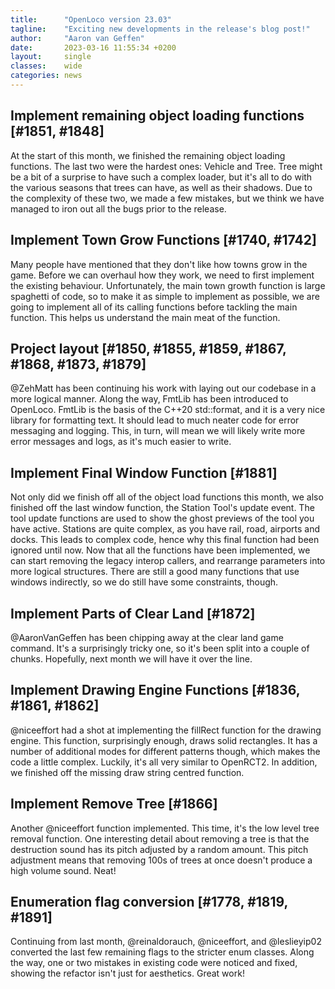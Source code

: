 ```yaml
---
title:      "OpenLoco version 23.03"
tagline:    "Exciting new developments in the release's blog post!"
author:     "Aaron van Geffen"
date:       2023-03-16 11:55:34 +0200
layout:     single
classes:    wide
categories: news
---
```


## Implement remaining object loading functions [#1851, #1848]
At the start of this month, we finished the remaining object loading functions. The last two were the hardest ones: Vehicle and Tree. Tree might be a bit of a surprise to have such a complex loader, but it's all to do with the various seasons that trees can have, as well as their shadows. Due to the complexity of these two, we made a few mistakes, but we think we have managed to iron out all the bugs prior to the release.

## Implement Town Grow Functions [#1740, #1742]
Many people have mentioned that they don't like how towns grow in the game. Before we can overhaul how they work, we need to first implement the existing behaviour. Unfortunately, the main town growth function is large spaghetti of code, so to make it as simple to implement as possible, we are going to implement all of its calling functions before tackling the main function. This helps us understand the main meat of the function.

## Project layout [#1850, #1855, #1859, #1867, #1868, #1873, #1879]
@ZehMatt has been continuing his work with laying out our codebase in a more logical manner. Along the way, FmtLib has been introduced to OpenLoco. FmtLib is the basis of the C++20 std::format, and it is a very nice library for formatting text. It should lead to much neater code for error messaging and logging. This, in turn, will mean we will likely write more error messages and logs, as it's much easier to write.

## Implement Final Window Function [#1881]
Not only did we finish off all of the object load functions this month, we also finished off the last window function, the Station Tool's update event. The tool update functions are used to show the ghost previews of the tool you have active. Stations are quite complex, as you have rail, road, airports and docks. This leads to complex code, hence why this final function had been ignored until now. Now that all the functions have been implemented, we can start removing the legacy interop callers, and rearrange parameters into more logical structures. There are still a good many functions that use windows indirectly, so we do still have some constraints, though.

## Implement Parts of Clear Land [#1872]
@AaronVanGeffen has been chipping away at the clear land game command. It's a surprisingly tricky one, so it's been split into a couple of chunks. Hopefully, next month we will have it over the line.

## Implement Drawing Engine Functions [#1836, #1861, #1862]
@niceeffort had a shot at implementing the fillRect function for the drawing engine. This function, surprisingly enough, draws solid rectangles. It has a number of additional modes for different patterns though, which makes the code a little complex. Luckily, it's all very similar to OpenRCT2. In addition, we finished off the missing draw string centred function.

## Implement Remove Tree [#1866]
Another @niceeffort function implemented. This time, it's the low level tree removal function. One interesting detail about removing a tree is that the destruction sound has its pitch adjusted by a random amount. This pitch adjustment means that removing 100s of trees at once doesn't produce a high volume sound. Neat!

## Enumeration flag conversion [#1778, #1819, #1891]
Continuing from last month, @reinaldorauch, @niceeffort, and @leslieyip02 converted the last few remaining flags to the stricter enum classes. Along the way, one or two mistakes in existing code were noticed and fixed, showing the refactor isn't just for aesthetics. Great work!

